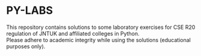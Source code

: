 # PY-LABS
This repository contains solutions to some laboratory exercises for CSE R20 regulation of JNTUK and affiliated colleges in Python.<br>
Please adhere to academic integrity while using the solutions (educational purposes only).
